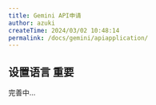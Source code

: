 ```yaml
---
title: Gemini API申请
author: azuki
createTime: 2024/03/02 10:48:14
permalink: /docs/gemini/apiapplication/
---
```


## 设置语言 <Badge type="danger">重要</Badge>

完善中...